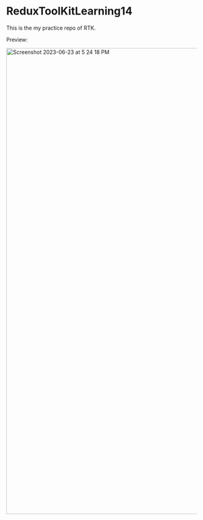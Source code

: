 # ReduxToolKitLearning14
This is the my practice repo of RTK.

Preview: 


<img width="1233" alt="Screenshot 2023-06-23 at 5 24 18 PM" src="https://github.com/SHIVAM1422000/ReduxToolKitLearning14/assets/56889369/ea47c82c-08d9-4636-a6c7-ab53c1196bd7">
